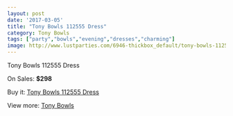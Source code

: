 ```yaml
---
layout: post
date: '2017-03-05'
title: "Tony Bowls 112555 Dress"
category: Tony Bowls
tags: ["party","bowls","evening","dresses","charming"]
image: http://www.lustparties.com/6946-thickbox_default/tony-bowls-112555-dress.jpg
---
```

Tony Bowls 112555 Dress

On Sales: **$298**
<a href="https://www.lustparties.com/en/tony-bowls/2384-tony-bowls-112555-dress.html"><amp-img layout="responsive" width="600" height="600" src="//www.lustparties.com/6946-thickbox_default/tony-bowls-112555-dress.jpg" alt="Tony Bowls 112555 Dress 0" /></a>
<a href="https://www.lustparties.com/en/tony-bowls/2384-tony-bowls-112555-dress.html"><amp-img layout="responsive" width="600" height="600" src="//www.lustparties.com/6947-thickbox_default/tony-bowls-112555-dress.jpg" alt="Tony Bowls 112555 Dress 1" /></a>
<a href="https://www.lustparties.com/en/tony-bowls/2384-tony-bowls-112555-dress.html"><amp-img layout="responsive" width="600" height="600" src="//www.lustparties.com/6948-thickbox_default/tony-bowls-112555-dress.jpg" alt="Tony Bowls 112555 Dress 2" /></a>
<a href="https://www.lustparties.com/en/tony-bowls/2384-tony-bowls-112555-dress.html"><amp-img layout="responsive" width="600" height="600" src="//www.lustparties.com/6949-thickbox_default/tony-bowls-112555-dress.jpg" alt="Tony Bowls 112555 Dress 3" /></a>

Buy it: [Tony Bowls 112555 Dress](https://www.lustparties.com/en/tony-bowls/2384-tony-bowls-112555-dress.html "Tony Bowls 112555 Dress")

View more: [Tony Bowls](https://www.lustparties.com/en/5-tony-bowls "Tony Bowls")